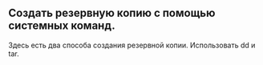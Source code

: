 ## Создать резервную копию c помощью системных команд.

Здесь есть два способа создания резервной копии. Использовать dd и tar. 

